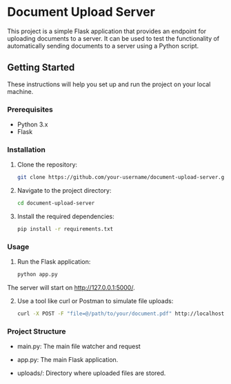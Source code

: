 # Document Upload Server

This project is a simple Flask application that provides an endpoint for uploading documents to a server. It can be used to test the functionality of automatically sending documents to a server using a Python script.

## Getting Started

These instructions will help you set up and run the project on your local machine.

### Prerequisites

- Python 3.x
- Flask 

### Installation

1. Clone the repository:

   ```bash
   git clone https://github.com/your-username/document-upload-server.git

1. Navigate to the project directory:
   ```bash
   cd document-upload-server

1. Install the required dependencies:
   ```bash
   pip install -r requirements.txt

### Usage

1. Run the Flask application:
   ```bash
   python app.py

The server will start on http://127.0.0.1:5000/.

2. Use a tool like curl or Postman to simulate file uploads:
   ```bash
   curl -X POST -F "file=@/path/to/your/document.pdf" http://localhost:5000/upload
   
### Project Structure

- main.py: The main file watcher and request 
  
- app.py: The main Flask application.
  
- uploads/: Directory where uploaded files are stored.
